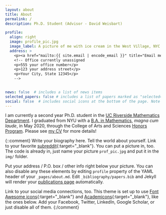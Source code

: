 ```yaml
---
layout: about
title: About
permalink: /
description: Ph.D. Student (Advisor - David Weisbart)

profile:
  align: right
  image: profile_pic.jpg
  image_label: A picture of me with ice cream in the West Village, NYC
  address: >
    <p><a href="mailto:{{ site.email | encode_email }}" title="Email me">Email me</a>
    <!-- Office currently unassigned
    <p>555 your office number</p>
    <p>123 your address street</p>
    <p>Your City, State 12345</p>
    -->

    
news: false  # includes a list of news items
selected_papers: false # includes a list of papers marked as "selected={true}"
social: false  # includes social icons at the bottom of the page. Note that this includes mailto
---
```


I am currently a second year Ph.D. student in the [UC Riverside Mathematics Department](https://mathdept.ucr.edu). I graduated from NYU with a [B.A. in Mathematics](https://math.nyu.edu/dynamic/undergrad/ba-cas/overview/), *magna cum laude*, in May 2020, through the College of Arts and Sciences [Honors Program](https://math.nyu.edu/dynamic/undergrad/ba-cas/majors-minors/honors-programs/). Please see [my CV](assets/pdf/cv.pdf) for more details!

{::comment}
Write your biography here. Tell the world about yourself. Link to your favorite [subreddit](http://reddit.com){:target="\_blank"}. You can put a picture in, too. The code is already in, just name your picture `prof_pic.jpg` and put it in the `img/` folder.

Put your address / P.O. box / other info right below your picture. You can also disable any these elements by editing `profile` property of the YAML header of your `_pages/about.md`. Edit `_bibliography/papers.bib` and Jekyll will render your [publications page](/al-folio/publications/) automatically.

Link to your social media connections, too. This theme is set up to use [Font Awesome icons](http://fortawesome.github.io/Font-Awesome/){:target="\_blank"} and [Academicons](https://jpswalsh.github.io/academicons/){:target="\_blank"}, like the ones below. Add your Facebook, Twitter, LinkedIn, Google Scholar, or just disable all of them.
{:/comment}



